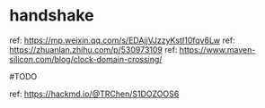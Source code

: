 # handshake
ref: https://mp.weixin.qq.com/s/EDAjjVJzzyKstI10fqv6Lw
ref: https://zhuanlan.zhihu.com/p/530973109
ref: https://www.maven-silicon.com/blog/clock-domain-crossing/

#TODO

ref: https://hackmd.io/@TRChen/S1DOZOOS6